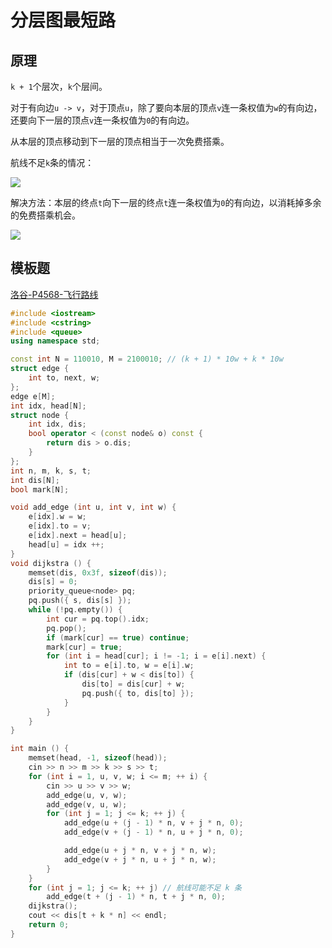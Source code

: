 # 分层图最短路

## 原理

`k + 1`个层次，`k`个层间。

对于有向边`u -> v`，对于顶点`u`，除了要向本层的顶点`v`连一条权值为`w`的有向边，还要向下一层的顶点`v`连一条权值为`0`的有向边。

从本层的顶点移动到下一层的顶点相当于一次免费搭乘。

航线不足`k`条的情况：

![](/img/0009.bmp)

解决方法：本层的终点`t`向下一层的终点`t`连一条权值为`0`的有向边，以消耗掉多余的免费搭乘机会。

![](/img/0005.bmp)

## 模板题

[洛谷-P4568-飞行路线](https://www.luogu.com.cn/problem/P4568)

```cpp
#include <iostream>
#include <cstring>
#include <queue>
using namespace std;

const int N = 110010, M = 2100010; // (k + 1) * 10w + k * 10w
struct edge {
    int to, next, w;
};
edge e[M];
int idx, head[N];
struct node {
    int idx, dis;
    bool operator < (const node& o) const {
        return dis > o.dis;
    }
};
int n, m, k, s, t;
int dis[N];
bool mark[N];

void add_edge (int u, int v, int w) {
    e[idx].w = w;
    e[idx].to = v;
    e[idx].next = head[u];
    head[u] = idx ++;
}
void dijkstra () {
    memset(dis, 0x3f, sizeof(dis));
    dis[s] = 0;
    priority_queue<node> pq;
    pq.push({ s, dis[s] });
    while (!pq.empty()) {
        int cur = pq.top().idx;
        pq.pop();
        if (mark[cur] == true) continue;
        mark[cur] = true;
        for (int i = head[cur]; i != -1; i = e[i].next) {
            int to = e[i].to, w = e[i].w;
            if (dis[cur] + w < dis[to]) {
                dis[to] = dis[cur] + w;
                pq.push({ to, dis[to] });
            }
        }
    }
}

int main () {
    memset(head, -1, sizeof(head));
    cin >> n >> m >> k >> s >> t;
    for (int i = 1, u, v, w; i <= m; ++ i) {
        cin >> u >> v >> w;
        add_edge(u, v, w);
        add_edge(v, u, w);
        for (int j = 1; j <= k; ++ j) {
            add_edge(u + (j - 1) * n, v + j * n, 0);
            add_edge(v + (j - 1) * n, u + j * n, 0);

            add_edge(u + j * n, v + j * n, w);
            add_edge(v + j * n, u + j * n, w);
        }
    }
    for (int j = 1; j <= k; ++ j) // 航线可能不足 k 条
        add_edge(t + (j - 1) * n, t + j * n, 0);
    dijkstra();
    cout << dis[t + k * n] << endl;
    return 0;
}
```





